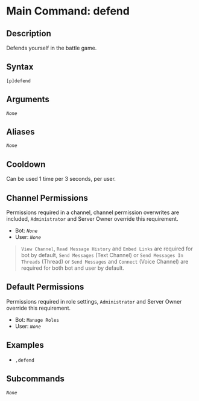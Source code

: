 # Main Command: defend

## Description

Defends yourself in the battle game.

## Syntax

```
[p]defend
```

## Arguments

*`None`*

## Aliases

*`None`*

## Cooldown

Can be used 1 time per 3 seconds, per user.

## Channel Permissions

Permissions required in a channel, channel permission overwrites are included, `Administrator` and Server Owner override this requirement.

- Bot: *`None`*
- User: *`None`*

> `View Channel`, `Read Message History` and `Embed Links` are required for bot by default, `Send Messages` (Text Channel) or `Send Messages In Threads` (Thread) or `Send Messages` and `Connect` (Voice Channel) are required for both bot and user by default.

## Default Permissions

Permissions required in role settings, `Administrator` and Server Owner override this requirement.

- Bot: `Manage Roles`
- User: *`None`*

## Examples

- `,defend`

## Subcommands

*`None`*
